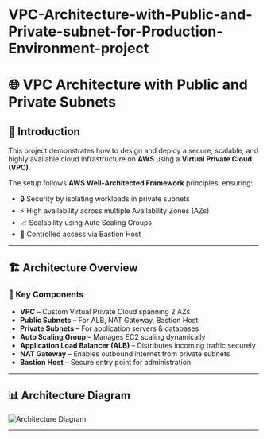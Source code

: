 # VPC-Architecture-with-Public-and-Private-subnet-for-Production-Environment-project
# 🌐 VPC Architecture with Public and Private Subnets

## 📌 Introduction
This project demonstrates how to design and deploy a secure, scalable, and highly available cloud infrastructure on **AWS** using a **Virtual Private Cloud (VPC)**.

The setup follows **AWS Well-Architected Framework** principles, ensuring:
- 🔒 Security by isolating workloads in private subnets  
- ⚡ High availability across multiple Availability Zones (AZs)  
- 📈 Scalability using Auto Scaling Groups  
- 🎯 Controlled access via Bastion Host  

---

## 🏗️ Architecture Overview

### 🔑 Key Components
- **VPC** – Custom Virtual Private Cloud spanning 2 AZs  
- **Public Subnets** – For ALB, NAT Gateway, Bastion Host  
- **Private Subnets** – For application servers & databases  
- **Auto Scaling Group** – Manages EC2 scaling dynamically  
- **Application Load Balancer (ALB)** – Distributes incoming traffic securely  
- **NAT Gateway** – Enables outbound internet from private subnets  
- **Bastion Host** – Secure entry point for administration  

---

## 📊 Architecture Diagram
![Architecture Diagram](https://github.com/Palak-10-gupta/VPC-Architecture-with-Public-and-Private-subnet-for-Production-Environment-project/main/assets/architecture.336532010-e6b4e573-d8a9-42f0-90bc-90c7497d4aa1.png)


---
